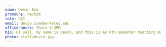 ```yaml
---
name: Devin Sze
pronouns: he/him
role: GSI
email: devin.sze@berkeley.edu
office-hours: Thurs 2-3PM
bio: Hi yall, my name is Devin, and this is my 6th semester teaching Data 8 :D I'm super excited to meet you all, feel free to drop by if you wanna talk about internships, minecraft, gRaPhiC dEsIgN, or whatnot ❤️❤️
photo: staff/devin.jpg
---
```


